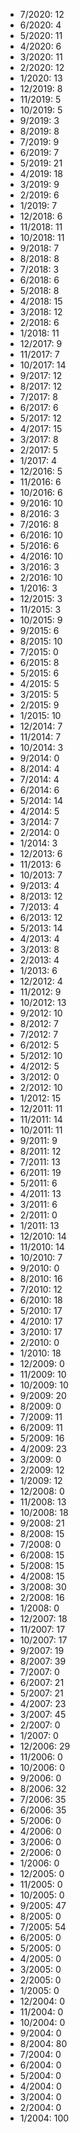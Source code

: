 *  7/2020: 12
*  6/2020: 4
*  5/2020: 11
*  4/2020: 6
*  3/2020: 11
*  2/2020: 12
*  1/2020: 13
*  12/2019: 8
*  11/2019: 5
*  10/2019: 5
*  9/2019: 3
*  8/2019: 8
*  7/2019: 9
*  6/2019: 7
*  5/2019: 21
*  4/2019: 18
*  3/2019: 9
*  2/2019: 6
*  1/2019: 7
*  12/2018: 6
*  11/2018: 11
*  10/2018: 11
*  9/2018: 7
*  8/2018: 8
*  7/2018: 3
*  6/2018: 6
*  5/2018: 8
*  4/2018: 15
*  3/2018: 12
*  2/2018: 6
*  1/2018: 11
*  12/2017: 9
*  11/2017: 7
*  10/2017: 14
*  9/2017: 12
*  8/2017: 12
*  7/2017: 8
*  6/2017: 6
*  5/2017: 12
*  4/2017: 15
*  3/2017: 8
*  2/2017: 5
*  1/2017: 4
*  12/2016: 5
*  11/2016: 6
*  10/2016: 6
*  9/2016: 10
*  8/2016: 3
*  7/2016: 8
*  6/2016: 10
*  5/2016: 6
*  4/2016: 10
*  3/2016: 3
*  2/2016: 10
*  1/2016: 3
*  12/2015: 3
*  11/2015: 3
*  10/2015: 9
*  9/2015: 6
*  8/2015: 10
*  7/2015: 0
*  6/2015: 8
*  5/2015: 6
*  4/2015: 5
*  3/2015: 5
*  2/2015: 9
*  1/2015: 10
*  12/2014: 7
*  11/2014: 7
*  10/2014: 3
*  9/2014: 0
*  8/2014: 4
*  7/2014: 4
*  6/2014: 6
*  5/2014: 14
*  4/2014: 5
*  3/2014: 7
*  2/2014: 0
*  1/2014: 3
*  12/2013: 6
*  11/2013: 6
*  10/2013: 7
*  9/2013: 4
*  8/2013: 12
*  7/2013: 4
*  6/2013: 12
*  5/2013: 14
*  4/2013: 4
*  3/2013: 8
*  2/2013: 4
*  1/2013: 6
*  12/2012: 4
*  11/2012: 9
*  10/2012: 13
*  9/2012: 10
*  8/2012: 7
*  7/2012: 7
*  6/2012: 5
*  5/2012: 10
*  4/2012: 5
*  3/2012: 0
*  2/2012: 10
*  1/2012: 15
*  12/2011: 11
*  11/2011: 14
*  10/2011: 11
*  9/2011: 9
*  8/2011: 12
*  7/2011: 13
*  6/2011: 19
*  5/2011: 6
*  4/2011: 13
*  3/2011: 6
*  2/2011: 0
*  1/2011: 13
*  12/2010: 14
*  11/2010: 14
*  10/2010: 7
*  9/2010: 0
*  8/2010: 16
*  7/2010: 12
*  6/2010: 18
*  5/2010: 17
*  4/2010: 17
*  3/2010: 17
*  2/2010: 0
*  1/2010: 18
*  12/2009: 0
*  11/2009: 10
*  10/2009: 10
*  9/2009: 20
*  8/2009: 0
*  7/2009: 11
*  6/2009: 11
*  5/2009: 16
*  4/2009: 23
*  3/2009: 0
*  2/2009: 12
*  1/2009: 12
*  12/2008: 0
*  11/2008: 13
*  10/2008: 18
*  9/2008: 21
*  8/2008: 15
*  7/2008: 0
*  6/2008: 15
*  5/2008: 15
*  4/2008: 15
*  3/2008: 30
*  2/2008: 16
*  1/2008: 0
*  12/2007: 18
*  11/2007: 17
*  10/2007: 17
*  9/2007: 19
*  8/2007: 39
*  7/2007: 0
*  6/2007: 21
*  5/2007: 21
*  4/2007: 23
*  3/2007: 45
*  2/2007: 0
*  1/2007: 0
*  12/2006: 29
*  11/2006: 0
*  10/2006: 0
*  9/2006: 0
*  8/2006: 32
*  7/2006: 35
*  6/2006: 35
*  5/2006: 0
*  4/2006: 0
*  3/2006: 0
*  2/2006: 0
*  1/2006: 0
*  12/2005: 0
*  11/2005: 0
*  10/2005: 0
*  9/2005: 47
*  8/2005: 0
*  7/2005: 54
*  6/2005: 0
*  5/2005: 0
*  4/2005: 0
*  3/2005: 0
*  2/2005: 0
*  1/2005: 0
*  12/2004: 0
*  11/2004: 0
*  10/2004: 0
*  9/2004: 0
*  8/2004: 80
*  7/2004: 0
*  6/2004: 0
*  5/2004: 0
*  4/2004: 0
*  3/2004: 0
*  2/2004: 0
*  1/2004: 100